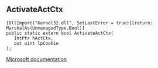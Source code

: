 ## ActivateActCtx

```
[DllImport("Kernel32.dll", SetLastError = true)][return: MarshalAs(UnmanagedType.Bool)]
public static extern bool ActivateActCtx(
   IntPtr hActCtx,
   out uint lpCookie
);
```

[Microsoft documentation](https://docs.microsoft.com/en-us/windows/win32/api/winbase/nf-winbase-activateactctx)
